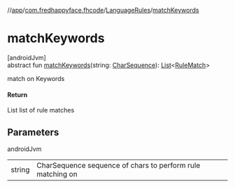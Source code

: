 //[app](../../../index.md)/[com.fredhappyface.fhcode](../index.md)/[LanguageRules](index.md)/[matchKeywords](match-keywords.md)

# matchKeywords

[androidJvm]\
abstract fun [matchKeywords](match-keywords.md)(string: [CharSequence](https://kotlinlang.org/api/latest/jvm/stdlib/kotlin/-char-sequence/index.html)): [List](https://kotlinlang.org/api/latest/jvm/stdlib/kotlin.collections/-list/index.html)&lt;[RuleMatch](../-rule-match/index.md)&gt;

match on Keywords

#### Return

List<RuleMatch> list of rule matches

## Parameters

androidJvm

| | |
|---|---|
| string | CharSequence sequence of chars to perform rule matching on |
